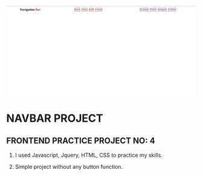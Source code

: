 ![Example](navigationProject.png)

# NAVBAR PROJECT

## FRONTEND PRACTICE PROJECT NO: 4

1. I used Javascript, Jquery, HTML, CSS to practice my skills.

2. Simple project without any button function.
